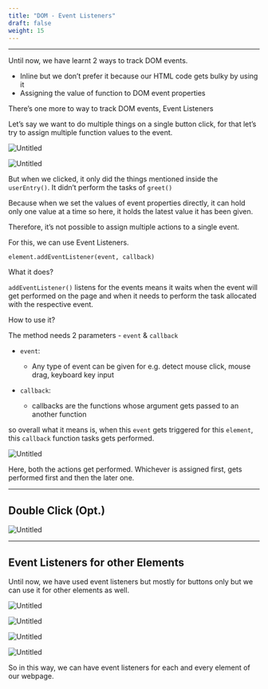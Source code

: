```yaml
---
title: "DOM - Event Listeners"
draft: false
weight: 15
---
```


---

Until now, we have learnt 2 ways to track DOM events.

- Inline but we don’t prefer it because our HTML code gets bulky by using it
- Assigning the value of function to DOM event properties

There’s one more to way to track DOM events,
Event Listeners

Let’s say we want to do multiple things on a single button click, for that let’s try to assign multiple function values to the event.

![Untitled](../../../../images/notes/dom-events-listeners/1.png)

![Untitled](../../../../images/notes/dom-events-listeners/2.png)

But when we clicked, it only did the things mentioned inside the `userEntry()`. It didn’t perform the tasks of `greet()`

Because when we set the values of event properties directly, it can hold only one value at a time so here, it holds the latest value it has been given.

Therefore, it’s not possible to assign multiple actions to a single event.

For this, we can use Event Listeners.

`element.addEventListener(event, callback)`

What it does?

`addEventListener()` listens for the events means it waits when the event will get performed on the page and when it needs to perform the task allocated with the respective event.

How to use it?

The method needs 2 parameters - `event` & `callback`

- `event`:
    - Any type of event can be given for e.g. detect mouse click, mouse drag, keyboard key input

- `callback`:
    - callbacks are the functions whose argument gets passed to an another function

so overall what it means is, when this `event` gets triggered for this `element`, this `callback` function tasks gets performed.

![Untitled](../../../../images/notes/dom-events-listeners/3.png)

Here, both the actions get performed. Whichever is assigned first, gets performed first and then the later one.

---

## Double Click (Opt.)
    
![Untitled](../../../../images/notes/dom-events-listeners/4.png)

---

## Event Listeners for other Elements

Until now, we have used event listeners but mostly for buttons only but we can use it for other elements as well.

![Untitled](../../../../images/notes/dom-events-listeners/5.png)

![Untitled](../../../../images/notes/dom-events-listeners/6.png)

![Untitled](../../../../images/notes/dom-events-listeners/7.png)

![Untitled](../../../../images/notes/dom-events-listeners/8.png)

So in this way, we can have event listeners for each and every element of our webpage.